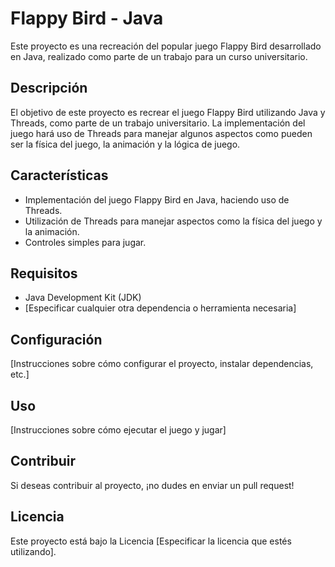 # Flappy Bird - Java

Este proyecto es una recreación del popular juego Flappy Bird desarrollado en Java, realizado como parte de un trabajo para un curso universitario.

## Descripción

El objetivo de este proyecto es recrear el juego Flappy Bird utilizando Java y Threads, como parte de un trabajo universitario. La implementación del juego hará uso de Threads para manejar algunos aspectos como pueden ser la física del juego, la animación y la lógica de juego.

## Características

- Implementación del juego Flappy Bird en Java, haciendo uso de Threads.
- Utilización de Threads para manejar aspectos como la física del juego y la animación.
- Controles simples para jugar.

## Requisitos

- Java Development Kit (JDK)
- [Especificar cualquier otra dependencia o herramienta necesaria]

## Configuración

[Instrucciones sobre cómo configurar el proyecto, instalar dependencias, etc.]

## Uso

[Instrucciones sobre cómo ejecutar el juego y jugar]

## Contribuir

Si deseas contribuir al proyecto, ¡no dudes en enviar un pull request!

## Licencia

Este proyecto está bajo la Licencia [Especificar la licencia que estés utilizando].
